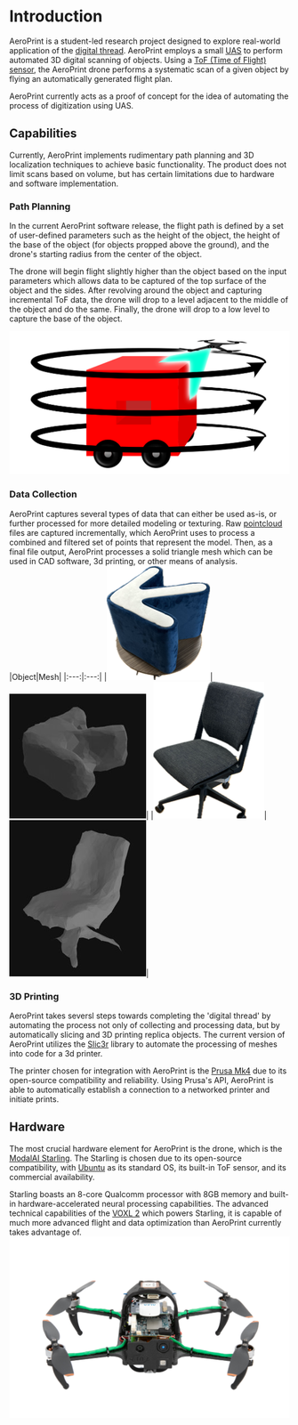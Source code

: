 # Introduction
AeroPrint is a student-led research project designed to explore real-world application of the [digital thread](https://en.wikipedia.org/wiki/Digital_thread). AeroPrint employs a small [UAS](https://www.faa.gov/uas) to perform automated 3D digital scanning of objects. Using a [ToF (Time of Flight) sensor](https://en.wikipedia.org/wiki/Time-of-flight_camera), the AeroPrint drone performs a systematic scan of a given object by flying an automatically generated flight plan. 

AeroPrint currently acts as a proof of concept for the idea of automating the process of digitization using UAS. 

## Capabilities
Currently, AeroPrint implements rudimentary path planning and 3D localization techniques to achieve basic functionality. The product does not limit scans based on volume, but has certain limitations due to hardware and software implementation. 
### Path Planning
In the current AeroPrint software release, the flight path is defined by a set of user-defined parameters such as the height of the object, the height of the base of the object (for objects propped above the ground), and the drone's starting radius from the center of the object.

The drone will begin flight slightly higher than the object based on the input parameters which allows data to be captured of the top surface of the object and the sides. After revolving around the object and capturing incremental ToF data, the drone will drop to a level adjacent to the middle of the object and do the same. Finally, the drone will drop to a low level to capture the base of the object. 

![Flight Path Graphic](images/flight-path.png "Flight Path Graphic")
### Data Collection
AeroPrint captures several types of data that can either be used as-is, or further processed for more detailed modeling or texturing. Raw [pointcloud](https://en.wikipedia.org/wiki/Point_cloud) files are captured incrementally, which AeroPrint uses to process a combined and filtered set of points that represent the model. Then, as a final file output, AeroPrint processes a solid triangle mesh which can be used in CAD software, 3d printing, or other means of analysis.
|Object|Mesh|
|:---:|:---:|
|![Arrow](images/arrow.png)|![Arrow Mesh](images/arrow-mesh.jpeg)|
|![Chair](images/chair.png)|![Chair Mesh](images/chair-mesh.jpeg)|

### 3D Printing
AeroPrint takes seversl steps towards completing the 'digital thread' by automating the process not only of collecting and processing data, but by automatically slicing and 3D printing replica objects. The current version of AeroPrint utilizes the [Slic3r](https://slic3r.org) library to automate the processing of meshes into code for a 3d printer.

The printer chosen for integration with AeroPrint is the [Prusa Mk4](https://www.prusa3d.com) due to its open-source compatibility and reliability. Using Prusa's API, AeroPrint is able to automatically establish a connection to a networked printer and initiate prints.

## Hardware
The most crucial hardware element for AeroPrint is the drone, which is the [ModalAI Starling](https://docs.modalai.com/starling/). The Starling is chosen due to its open-source compatibility, with [Ubuntu](https://ubuntu.com) as its standard OS, its built-in ToF sensor, and its commercial availability. 

Starling boasts an 8-core Qualcomm processor with 8GB memory and built-in hardware-accelerated neural processing capabilities. The advanced technical capabilities of the [VOXL 2](https://www.modalai.com/products/voxl-2) which powers Starling, it is capable of much more advanced flight and data optimization than AeroPrint currently takes advantage of. 
![Starling](images/starling-v2-hero-2.png)


